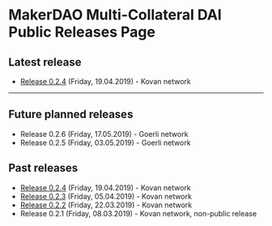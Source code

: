 # MakerDAO Multi-Collateral DAI Public Releases Page

## Latest release
* [Release 0.2.4](https://changelog.makerdao.com/releases/latest/index.html) (Friday, 19.04.2019) - Kovan network

---

## Future planned releases
* Release 0.2.6 (Friday, 17.05.2019) - Goerli network
* Release 0.2.5 (Friday, 03.05.2019) - Goerli network

## Past releases
* [Release 0.2.4](https://changelog.makerdao.com/releases/0.2.4/index.html) (Friday, 19.04.2019) - Kovan network
* [Release 0.2.3](https://changelog.makerdao.com/releases/0.2.3/index.html) (Friday, 05.04.2019) - Kovan network
* [Release 0.2.2](https://changelog.makerdao.com/releases/0.2.2/index.html) (Friday, 22.03.2019) - Kovan network
* Release 0.2.1 (Friday, 08.03.2019) - Kovan network, non-public release
